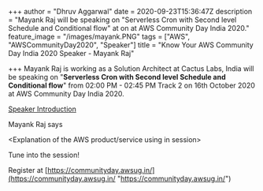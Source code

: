 +++
author = "Dhruv Aggarwal"
date = 2020-09-23T15:36:47Z
description = "Mayank Raj will be speaking on \"Serverless Cron with Second level Schedule and Conditional flow\" at <time> on <date> at AWS Community Day India 2020."
feature_image = "/images/mayank.PNG"
tags = ["AWS", "AWSCommunityDay2020", "Speaker"]
title = "Know Your AWS Community Day India 2020 Speaker - Mayank Raj"

+++
Mayank Raj is working as a Solution Architect at Cactus Labs, India will be speaking on "**Serverless Cron with Second level Schedule and Conditional flow**" from 02:00 PM - 02:45 PM Track 2 on 16th October 2020 at AWS Community Day India 2020.

[Speaker Introduction]()<Add URL>

<Adding summary from Intro video of speaker>Mayank Raj says

<Explanation of the AWS product/service using in session>

Tune into the session!

Register at [https://communityday.awsug.in/](https://communityday.awsug.in/ "https://communityday.awsug.in/")
